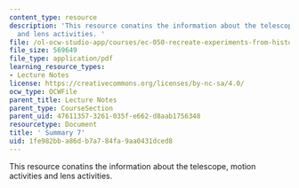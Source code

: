 ```yaml
---
content_type: resource
description: 'This resource conatins the information about the telescope, motion activities
  and lens activities. '
file: /ol-ocw-studio-app/courses/ec-050-recreate-experiments-from-history-inform-the-future-from-the-past-galileo-january-iap-2010/1fe982bba86db7a784fa9aa0431dced8_MITEC_050IAP10_sum07.pdf
file_size: 569649
file_type: application/pdf
learning_resource_types:
- Lecture Notes
license: https://creativecommons.org/licenses/by-nc-sa/4.0/
ocw_type: OCWFile
parent_title: Lecture Notes
parent_type: CourseSection
parent_uid: 47611357-3261-035f-e662-d8aab1756348
resourcetype: Document
title: ' Summary 7'
uid: 1fe982bb-a86d-b7a7-84fa-9aa0431dced8
---
```

This resource conatins the information about the telescope, motion activities and lens activities. 